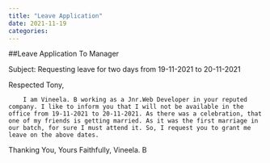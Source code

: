 ```yaml
---
title: "Leave Application"
date: 2021-11-19
categories:
---
```




##Leave Application To Manager

Subject: Requesting leave for two days from 19-11-2021 to 20-11-2021

Respected Tony,

		I am Vineela. B working as a Jnr.Web Developer in your reputed company. I like to inform you that I will not be available in the office from 19-11-2021 to 20-11-2021. As there was a celebration, that one of my friends is getting married. As it was the first marriage in our batch, for sure I must attend it. So, I request you to grant me leave on the above dates.

Thanking You,
Yours Faithfully,
Vineela. B